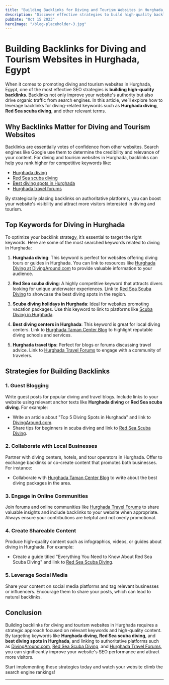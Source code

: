 ```yaml
---
title: "Building Backlinks for Diving and Tourism Websites in Hurghada, Egypt"
description: "Discover effective strategies to build high-quality backlinks for diving and tourism websites in Hurghada, Egypt, targeting keywords like 'Hurghada diving,' 'Red Sea scuba diving,' and more."
pubDate: "Oct 15 2023"
heroImage: "/blog-placeholder-3.jpg"
---
```


# Building Backlinks for Diving and Tourism Websites in Hurghada, Egypt

When it comes to promoting diving and tourism websites in Hurghada, Egypt, one of the most effective SEO strategies is **building high-quality backlinks**. Backlinks not only improve your website's authority but also drive organic traffic from search engines. In this article, we’ll explore how to leverage backlinks for diving-related keywords such as **Hurghada diving**, **Red Sea scuba diving**, and other relevant terms.

## Why Backlinks Matter for Diving and Tourism Websites

Backlinks are essentially votes of confidence from other websites. Search engines like Google use them to determine the credibility and relevance of your content. For diving and tourism websites in Hurghada, backlinks can help you rank higher for competitive keywords like:
- [Hurghada diving](https://divingaround.com/)
- [Red Sea scuba diving](https://redsea-scubadiving.com/)
- [Best diving spots in Hurghada](https://scubadivinginhurghada.com/)
- [Hurghada travel forums](https://hurghada.ahlamontada.com/)

By strategically placing backlinks on authoritative platforms, you can boost your website's visibility and attract more visitors interested in diving and tourism.

## Top Keywords for Diving in Hurghada

To optimize your backlink strategy, it’s essential to target the right keywords. Here are some of the most searched keywords related to diving in Hurghada:

1. **Hurghada diving**: This keyword is perfect for websites offering diving tours or guides in Hurghada. You can link to resources like [Hurghada Diving at DivingAround.com](https://divingaround.com/) to provide valuable information to your audience.

2. **Red Sea scuba diving**: A highly competitive keyword that attracts divers looking for unique underwater experiences. Link to [Red Sea Scuba Diving](https://redsea-scubadiving.com/) to showcase the best diving spots in the region.

3. **Scuba diving holidays in Hurghada**: Ideal for websites promoting vacation packages. Use this keyword to link to platforms like [Scuba Diving in Hurghada](https://scubadivinginhurghada.com/).

4. **Best diving centers in Hurghada**: This keyword is great for local diving centers. Link to [Hurghada Taman Center Blog](https://hurghada-taman-center.blogspot.com/) to highlight reputable diving schools and services.

5. **Hurghada travel tips**: Perfect for blogs or forums discussing travel advice. Link to [Hurghada Travel Forums](https://hurghada.ahlamontada.com/) to engage with a community of travelers.

## Strategies for Building Backlinks

### 1. Guest Blogging
Write guest posts for popular diving and travel blogs. Include links to your website using relevant anchor texts like **Hurghada diving** or **Red Sea scuba diving**. For example:
- Write an article about "Top 5 Diving Spots in Hurghada" and link to [DivingAround.com](https://divingaround.com/).
- Share tips for beginners in scuba diving and link to [Red Sea Scuba Diving](https://redsea-scubadiving.com/).

### 2. Collaborate with Local Businesses
Partner with diving centers, hotels, and tour operators in Hurghada. Offer to exchange backlinks or co-create content that promotes both businesses. For instance:
- Collaborate with [Hurghada Taman Center Blog](https://hurghada-taman-center.blogspot.com/) to write about the best diving packages in the area.

### 3. Engage in Online Communities
Join forums and online communities like [Hurghada Travel Forums](https://hurghada.ahlamontada.com/) to share valuable insights and include backlinks to your website when appropriate. Always ensure your contributions are helpful and not overly promotional.

### 4. Create Shareable Content
Produce high-quality content such as infographics, videos, or guides about diving in Hurghada. For example:
- Create a guide titled "Everything You Need to Know About Red Sea Scuba Diving" and link to [Red Sea Scuba Diving](https://redsea-scubadiving.com/).

### 5. Leverage Social Media
Share your content on social media platforms and tag relevant businesses or influencers. Encourage them to share your posts, which can lead to natural backlinks.

## Conclusion

Building backlinks for diving and tourism websites in Hurghada requires a strategic approach focused on relevant keywords and high-quality content. By targeting keywords like **Hurghada diving**, **Red Sea scuba diving**, and **best diving spots in Hurghada**, and linking to authoritative platforms such as [DivingAround.com](https://divingaround.com/), [Red Sea Scuba Diving](https://redsea-scubadiving.com/), and [Hurghada Travel Forums](https://hurghada.ahlamontada.com/), you can significantly improve your website's SEO performance and attract more visitors.

Start implementing these strategies today and watch your website climb the search engine rankings!

---
